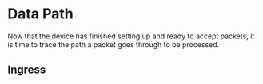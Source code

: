 # Data Path

Now that the device has finished setting up and ready to accept packets, it is time to trace the path a packet goes through to be processed.

## Ingress 
